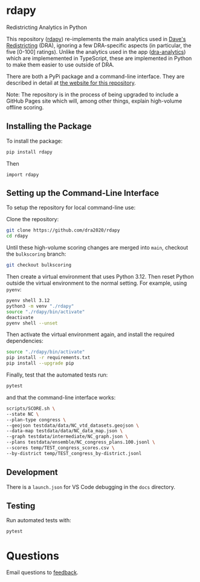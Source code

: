 # rdapy

Redistricting Analytics in Python

This repository ([rdapy](https://github.com/dra2020/rdapy)) re-implements 
the main analytics used in [Dave's Redistricting](https://davesredistricting.org/) (DRA),
ignoring a few DRA-specific aspects (in particular, the five [0-100] ratings).
Unlike the analytics used in the app ([dra-analytics](https://github.com/dra2020/dra-analytics))
which are implememented in TypeScript, these are implemented in Python to make them easier to use outside of DRA.

There are both a PyPi package and a command-line interface.
They are described in detail at [the website for this repository](https://dra2020.github.io/rdapy/).

Note: The repository is in the process of being upgraded to include a GitHub Pages site
which will, among other things, explain high-volume offline scoring.

## Installing the Package

To install the package:

```bash
pip install rdapy
```

Then

```
import rdapy
```

## Setting up the Command-Line Interface

To setup the repository for local command-line use:

Clone the repository:

```bash
git clone https://github.com/dra2020/rdapy
cd rdapy
```

Until these high-volume scoring changes are merged into `main`, checkout the `bulkscoring` branch:

```bash
git checkout bulkscoring
```

Then create a virtual environment that uses Python 3.12.
Then reset Python outside the virtual environment to the normal setting.
For example, using `pyenv`:

```bash
pyenv shell 3.12
python3 -m venv "./rdapy"
source "./rdapy/bin/activate"
deactivate
pyenv shell --unset
```

Then activate the virtual environment again, and install the required dependencies:

```bash
source "./rdapy/bin/activate"
pip install -r requirements.txt
pip install --upgrade pip
```

Finally, test that the automated tests run:

```bash
pytest
```

and that the command-line interface works:

```bash
scripts/SCORE.sh \
--state NC \
--plan-type congress \
--geojson testdata/data/NC_vtd_datasets.geojson \
--data-map testdata/data/NC_data_map.json \
--graph testdata/intermediate/NC_graph.json \
--plans testdata/ensemble/NC_congress_plans.100.jsonl \
--scores temp/TEST_congress_scores.csv \
--by-district temp/TEST_congress_by-district.jsonl
```

## Development

There is a `launch.json` for VS Code debugging in the `docs` directory.

## Testing

Run automated tests with:

```bash
pytest
```

# Questions

Email questions to [feedback](mailto:feedback@davesredistricting.org?subject=Python-analytics).
